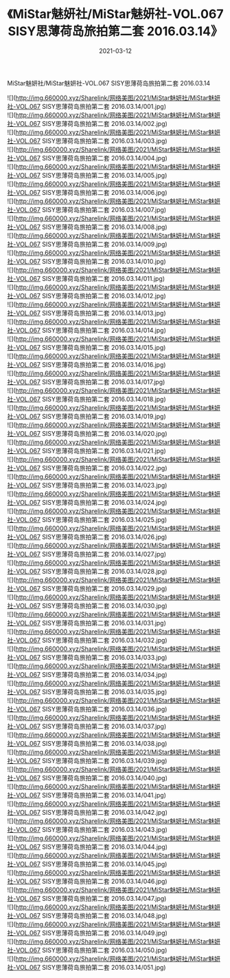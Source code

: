 ﻿---
layout: post
title:  《MiStar魅妍社/MiStar魅妍社-VOL.067 SISY思薄荷岛旅拍第二套 2016.03.14》
date:   2021-03-12
img: http://img.660000.xyz/Sharelink/网络美图/2021/MiStar魅妍社/MiStar魅妍社-VOL.067 SISY思薄荷岛旅拍第二套 2016.03.14/000.jpg
categories: [美女, 清纯, 唯美]
---

MiStar魅妍社/MiStar魅妍社-VOL.067 SISY思薄荷岛旅拍第二套 2016.03.14

 ![](http://img.660000.xyz/Sharelink/网络美图/2021/MiStar魅妍社/MiStar魅妍社-VOL.067 SISY思薄荷岛旅拍第二套 2016.03.14/001.jpg) <br>![](http://img.660000.xyz/Sharelink/网络美图/2021/MiStar魅妍社/MiStar魅妍社-VOL.067 SISY思薄荷岛旅拍第二套 2016.03.14/002.jpg) <br>![](http://img.660000.xyz/Sharelink/网络美图/2021/MiStar魅妍社/MiStar魅妍社-VOL.067 SISY思薄荷岛旅拍第二套 2016.03.14/003.jpg) <br>![](http://img.660000.xyz/Sharelink/网络美图/2021/MiStar魅妍社/MiStar魅妍社-VOL.067 SISY思薄荷岛旅拍第二套 2016.03.14/004.jpg) <br>![](http://img.660000.xyz/Sharelink/网络美图/2021/MiStar魅妍社/MiStar魅妍社-VOL.067 SISY思薄荷岛旅拍第二套 2016.03.14/005.jpg) <br>![](http://img.660000.xyz/Sharelink/网络美图/2021/MiStar魅妍社/MiStar魅妍社-VOL.067 SISY思薄荷岛旅拍第二套 2016.03.14/006.jpg) <br>![](http://img.660000.xyz/Sharelink/网络美图/2021/MiStar魅妍社/MiStar魅妍社-VOL.067 SISY思薄荷岛旅拍第二套 2016.03.14/007.jpg) <br>![](http://img.660000.xyz/Sharelink/网络美图/2021/MiStar魅妍社/MiStar魅妍社-VOL.067 SISY思薄荷岛旅拍第二套 2016.03.14/008.jpg) <br>![](http://img.660000.xyz/Sharelink/网络美图/2021/MiStar魅妍社/MiStar魅妍社-VOL.067 SISY思薄荷岛旅拍第二套 2016.03.14/009.jpg) <br>![](http://img.660000.xyz/Sharelink/网络美图/2021/MiStar魅妍社/MiStar魅妍社-VOL.067 SISY思薄荷岛旅拍第二套 2016.03.14/010.jpg) <br>![](http://img.660000.xyz/Sharelink/网络美图/2021/MiStar魅妍社/MiStar魅妍社-VOL.067 SISY思薄荷岛旅拍第二套 2016.03.14/011.jpg) <br>![](http://img.660000.xyz/Sharelink/网络美图/2021/MiStar魅妍社/MiStar魅妍社-VOL.067 SISY思薄荷岛旅拍第二套 2016.03.14/012.jpg) <br>![](http://img.660000.xyz/Sharelink/网络美图/2021/MiStar魅妍社/MiStar魅妍社-VOL.067 SISY思薄荷岛旅拍第二套 2016.03.14/013.jpg) <br>![](http://img.660000.xyz/Sharelink/网络美图/2021/MiStar魅妍社/MiStar魅妍社-VOL.067 SISY思薄荷岛旅拍第二套 2016.03.14/014.jpg) <br>![](http://img.660000.xyz/Sharelink/网络美图/2021/MiStar魅妍社/MiStar魅妍社-VOL.067 SISY思薄荷岛旅拍第二套 2016.03.14/015.jpg) <br>![](http://img.660000.xyz/Sharelink/网络美图/2021/MiStar魅妍社/MiStar魅妍社-VOL.067 SISY思薄荷岛旅拍第二套 2016.03.14/016.jpg) <br>![](http://img.660000.xyz/Sharelink/网络美图/2021/MiStar魅妍社/MiStar魅妍社-VOL.067 SISY思薄荷岛旅拍第二套 2016.03.14/017.jpg) <br>![](http://img.660000.xyz/Sharelink/网络美图/2021/MiStar魅妍社/MiStar魅妍社-VOL.067 SISY思薄荷岛旅拍第二套 2016.03.14/018.jpg) <br>![](http://img.660000.xyz/Sharelink/网络美图/2021/MiStar魅妍社/MiStar魅妍社-VOL.067 SISY思薄荷岛旅拍第二套 2016.03.14/019.jpg) <br>![](http://img.660000.xyz/Sharelink/网络美图/2021/MiStar魅妍社/MiStar魅妍社-VOL.067 SISY思薄荷岛旅拍第二套 2016.03.14/020.jpg) <br>![](http://img.660000.xyz/Sharelink/网络美图/2021/MiStar魅妍社/MiStar魅妍社-VOL.067 SISY思薄荷岛旅拍第二套 2016.03.14/021.jpg) <br>![](http://img.660000.xyz/Sharelink/网络美图/2021/MiStar魅妍社/MiStar魅妍社-VOL.067 SISY思薄荷岛旅拍第二套 2016.03.14/022.jpg) <br>![](http://img.660000.xyz/Sharelink/网络美图/2021/MiStar魅妍社/MiStar魅妍社-VOL.067 SISY思薄荷岛旅拍第二套 2016.03.14/023.jpg) <br>![](http://img.660000.xyz/Sharelink/网络美图/2021/MiStar魅妍社/MiStar魅妍社-VOL.067 SISY思薄荷岛旅拍第二套 2016.03.14/024.jpg) <br>![](http://img.660000.xyz/Sharelink/网络美图/2021/MiStar魅妍社/MiStar魅妍社-VOL.067 SISY思薄荷岛旅拍第二套 2016.03.14/025.jpg) <br>![](http://img.660000.xyz/Sharelink/网络美图/2021/MiStar魅妍社/MiStar魅妍社-VOL.067 SISY思薄荷岛旅拍第二套 2016.03.14/026.jpg) <br>![](http://img.660000.xyz/Sharelink/网络美图/2021/MiStar魅妍社/MiStar魅妍社-VOL.067 SISY思薄荷岛旅拍第二套 2016.03.14/027.jpg) <br>![](http://img.660000.xyz/Sharelink/网络美图/2021/MiStar魅妍社/MiStar魅妍社-VOL.067 SISY思薄荷岛旅拍第二套 2016.03.14/028.jpg) <br>![](http://img.660000.xyz/Sharelink/网络美图/2021/MiStar魅妍社/MiStar魅妍社-VOL.067 SISY思薄荷岛旅拍第二套 2016.03.14/029.jpg) <br>![](http://img.660000.xyz/Sharelink/网络美图/2021/MiStar魅妍社/MiStar魅妍社-VOL.067 SISY思薄荷岛旅拍第二套 2016.03.14/030.jpg) <br>![](http://img.660000.xyz/Sharelink/网络美图/2021/MiStar魅妍社/MiStar魅妍社-VOL.067 SISY思薄荷岛旅拍第二套 2016.03.14/031.jpg) <br>![](http://img.660000.xyz/Sharelink/网络美图/2021/MiStar魅妍社/MiStar魅妍社-VOL.067 SISY思薄荷岛旅拍第二套 2016.03.14/032.jpg) <br>![](http://img.660000.xyz/Sharelink/网络美图/2021/MiStar魅妍社/MiStar魅妍社-VOL.067 SISY思薄荷岛旅拍第二套 2016.03.14/033.jpg) <br>![](http://img.660000.xyz/Sharelink/网络美图/2021/MiStar魅妍社/MiStar魅妍社-VOL.067 SISY思薄荷岛旅拍第二套 2016.03.14/034.jpg) <br>![](http://img.660000.xyz/Sharelink/网络美图/2021/MiStar魅妍社/MiStar魅妍社-VOL.067 SISY思薄荷岛旅拍第二套 2016.03.14/035.jpg) <br>![](http://img.660000.xyz/Sharelink/网络美图/2021/MiStar魅妍社/MiStar魅妍社-VOL.067 SISY思薄荷岛旅拍第二套 2016.03.14/036.jpg) <br>![](http://img.660000.xyz/Sharelink/网络美图/2021/MiStar魅妍社/MiStar魅妍社-VOL.067 SISY思薄荷岛旅拍第二套 2016.03.14/037.jpg) <br>![](http://img.660000.xyz/Sharelink/网络美图/2021/MiStar魅妍社/MiStar魅妍社-VOL.067 SISY思薄荷岛旅拍第二套 2016.03.14/038.jpg) <br>![](http://img.660000.xyz/Sharelink/网络美图/2021/MiStar魅妍社/MiStar魅妍社-VOL.067 SISY思薄荷岛旅拍第二套 2016.03.14/039.jpg) <br>![](http://img.660000.xyz/Sharelink/网络美图/2021/MiStar魅妍社/MiStar魅妍社-VOL.067 SISY思薄荷岛旅拍第二套 2016.03.14/040.jpg) <br>![](http://img.660000.xyz/Sharelink/网络美图/2021/MiStar魅妍社/MiStar魅妍社-VOL.067 SISY思薄荷岛旅拍第二套 2016.03.14/041.jpg) <br>![](http://img.660000.xyz/Sharelink/网络美图/2021/MiStar魅妍社/MiStar魅妍社-VOL.067 SISY思薄荷岛旅拍第二套 2016.03.14/042.jpg) <br>![](http://img.660000.xyz/Sharelink/网络美图/2021/MiStar魅妍社/MiStar魅妍社-VOL.067 SISY思薄荷岛旅拍第二套 2016.03.14/043.jpg) <br>![](http://img.660000.xyz/Sharelink/网络美图/2021/MiStar魅妍社/MiStar魅妍社-VOL.067 SISY思薄荷岛旅拍第二套 2016.03.14/044.jpg) <br>![](http://img.660000.xyz/Sharelink/网络美图/2021/MiStar魅妍社/MiStar魅妍社-VOL.067 SISY思薄荷岛旅拍第二套 2016.03.14/045.jpg) <br>![](http://img.660000.xyz/Sharelink/网络美图/2021/MiStar魅妍社/MiStar魅妍社-VOL.067 SISY思薄荷岛旅拍第二套 2016.03.14/046.jpg) <br>![](http://img.660000.xyz/Sharelink/网络美图/2021/MiStar魅妍社/MiStar魅妍社-VOL.067 SISY思薄荷岛旅拍第二套 2016.03.14/047.jpg) <br>![](http://img.660000.xyz/Sharelink/网络美图/2021/MiStar魅妍社/MiStar魅妍社-VOL.067 SISY思薄荷岛旅拍第二套 2016.03.14/048.jpg) <br>![](http://img.660000.xyz/Sharelink/网络美图/2021/MiStar魅妍社/MiStar魅妍社-VOL.067 SISY思薄荷岛旅拍第二套 2016.03.14/049.jpg) <br>![](http://img.660000.xyz/Sharelink/网络美图/2021/MiStar魅妍社/MiStar魅妍社-VOL.067 SISY思薄荷岛旅拍第二套 2016.03.14/050.jpg) <br>![](http://img.660000.xyz/Sharelink/网络美图/2021/MiStar魅妍社/MiStar魅妍社-VOL.067 SISY思薄荷岛旅拍第二套 2016.03.14/051.jpg) <br>